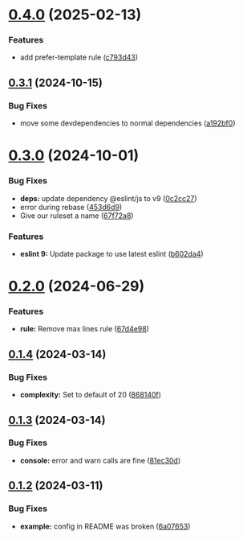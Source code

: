 # [0.4.0](https://github.com/technologiestiftung/eslint-config/compare/v0.3.1...v0.4.0) (2025-02-13)


### Features

* add prefer-template rule ([c793d43](https://github.com/technologiestiftung/eslint-config/commit/c793d43c07e06a9da81156f7b9d455d94f17a197))

## [0.3.1](https://github.com/technologiestiftung/eslint-config/compare/v0.3.0...v0.3.1) (2024-10-15)


### Bug Fixes

* move some devdependencies to normal dependencies ([a192bf0](https://github.com/technologiestiftung/eslint-config/commit/a192bf0940425b65f435731f6387b15bcb771fc7))

# [0.3.0](https://github.com/technologiestiftung/eslint-config/compare/v0.2.0...v0.3.0) (2024-10-01)


### Bug Fixes

* **deps:** update dependency @eslint/js to v9 ([0c2cc27](https://github.com/technologiestiftung/eslint-config/commit/0c2cc274ccd3c681c568a3b6561f2e96b67af952))
* error during rebase ([453d6d9](https://github.com/technologiestiftung/eslint-config/commit/453d6d94bc49360ccec69b926042da107d4e65e0))
* Give our ruleset a name ([67f72a8](https://github.com/technologiestiftung/eslint-config/commit/67f72a82f46734d4130e34c1b4b102a7ddfb86c7))


### Features

* **eslint 9:** Update package to use latest eslint ([b602da4](https://github.com/technologiestiftung/eslint-config/commit/b602da412c77787d31ee76f947ad6cc819011800))

# [0.2.0](https://github.com/technologiestiftung/eslint-config/compare/v0.1.4...v0.2.0) (2024-06-29)


### Features

* **rule:** Remove max lines rule ([67d4e98](https://github.com/technologiestiftung/eslint-config/commit/67d4e98b9ce45da9e44d0f95182de6b6210b7df8))

## [0.1.4](https://github.com/technologiestiftung/eslint-config/compare/v0.1.3...v0.1.4) (2024-03-14)


### Bug Fixes

* **complexity:** Set to default of 20 ([868140f](https://github.com/technologiestiftung/eslint-config/commit/868140f333d9ef2a1e7ea24a072d13a9770d1fc6))

## [0.1.3](https://github.com/technologiestiftung/eslint-config/compare/v0.1.2...v0.1.3) (2024-03-14)


### Bug Fixes

* **console:** error and warn calls are fine ([81ec30d](https://github.com/technologiestiftung/eslint-config/commit/81ec30d8dbf4d1e02d89152f0b0d3a6c33a87bfd))

## [0.1.2](https://github.com/technologiestiftung/eslint-config/compare/v0.1.1...v0.1.2) (2024-03-11)


### Bug Fixes

* **example:** config in README was broken ([6a07653](https://github.com/technologiestiftung/eslint-config/commit/6a07653dec158e311245f64075c24c7b5c83d664))
